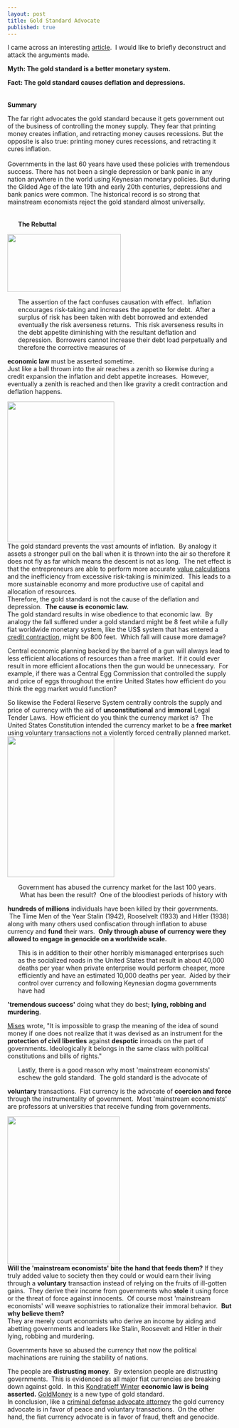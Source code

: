 ```yaml
---
layout: post
title: Gold Standard Advocate
published: true
---
```

<p>I came across an interesting <a href="http://www.huppi.com/kangaroo/L-gold.htm" target="_blank">article</a>.  I would like to briefly deconstruct and attack the arguments made.</p>
<p><strong>Myth: The gold standard is a better monetary system.</strong></p>
<p><strong> </strong></p>
<p><strong>Fact: The gold standard causes deflation and depressions.</strong></p>
<p><img src="{{ site.baseurl }}/images/2clorbar.JPG" alt="" width="100%" height="5" /></p>
<p><strong>Summary</strong></p>
<p><span>The far right advocates the gold standard because it gets government out of the business of controlling the money supply. They fear that printing money creates inflation, and retracting money causes recessions. But the opposite is also true: printing money cures recessions, and retracting it cures inflation. <br/><br/>Governments in the last 60 years have used these policies with tremendous success. There has not been a single depression or bank panic in any nation anywhere in the world using Keynesian monetary policies. But during the Gilded Age of the late 19th and early 20th centuries, depressions and bank panics were common. The historical record is so strong that mainstream economists reject the gold standard almost universally.</span></p>
<p><img src="{{ site.baseurl }}/images/2clorbar.JPG" alt="" width="100%" height="5" /></p>
<div>
<ol /><strong> The Rebuttal</strong>
</div>
<p><img class="alignright" title="Projectiles in the air" src="{{ site.baseurl }}/images/projectiles.gif" alt="" width="255" height="130" /></p>
<div>
<ol> The assertion of the fact confuses causation with effect.  Inflation encourages risk-taking and increases the appetite for debt.  After a surplus of risk has been taken with debt borrowed and extended eventually the risk averseness returns.  This risk averseness results in the debt appetite diminishing with the resultant deflation and depression.  Borrowers cannot increase their debt load perpetually and therefore the corrective measures of </ol>
<p><strong>economic law</strong> must be asserted sometime.<br />
<span>Just like a ball thrown into the air reaches a zenith so likewise during a credit expansion the inflation and debt appetite increases.  However, eventually a zenith is reached and then like gravity a credit contraction and deflation happens. </span></p>
</div>
<div><img class="alignleft" title="Stalin Time Magazine Man of the Year 1942" src="{{ site.baseurl }}/images/TimeStalin1942.jpg" alt="" width="240" height="316" /></div>
<div><span>The gold standard prevents the vast amounts of inflation.  By analogy it assets a stronger pull on the ball when it is thrown into the air so therefore it does not fly as far which means the descent is not as long.  The net effect is that the entrepreneurs are able to perform more accurate <a href="http://www.runtogold.com/2008/08/value-calculation/">value calculations</a> and the inefficiency from excessive risk-taking is minimized.  This leads to a more sustainable economy and more productive use of capital and allocation of resources.</span></div>
<div><span>Therefore, the gold standard is not the cause of the deflation and depression.  <strong>The cause is economic law.</strong></span></div>
<div><span>The gold standard results in wise obedience to that economic law.  By analogy the fall suffered under a gold standard might be 8 feet while a fully fiat worldwide monetary system, like the US$ system that has entered a <a href="http://www.runtogold.com/2008/02/first-snowfall-of-kondratieff-winter/">credit contraction</a>, might be 800 feet.  Which fall will cause more damage?</span></div>
<div>
<p><span>Central economic planning backed by the barrel of a gun will always lead to less efficient allocations of resources than a free market.  If it could ever result in more efficient allocations then the gun would be unnecessary.  For example, if there was a Central Egg Commission that controlled the supply and price of eggs throughout the entire United States how efficient do you think the egg market would function? </span></p>
<p><span>So likewise the Federal Reserve System centrally controls the supply and price of currency with the aid of <strong>unconstitutional</strong> and <strong>immoral</strong> Legal Tender Laws.  How efficient do you think the currency market is?  The United States Constitution intended the currency market to be a <strong>free market</strong> using voluntary transactions not a violently forced centrally planned market.<img class="alignright" title="Hitler Time Magazine Man of the Year 1938" src="{{ site.baseurl }}/images/TimeHitler1938.jpg" alt="" width="240" height="316" /></span></p>
<div style="text-align: left;">
<p><span> </span></p>
<ol> Government has abused the currency market for the last 100 years.  What has been the result?  One of the bloodiest periods of history with </ol>
<p><strong>hundreds of millions</strong> individuals have been killed by their governments.  The Time Men of the Year Stalin (1942), Rooselvelt (1933) and Hitler (1938) along with many others used confiscation through inflation to abuse currency and <strong>fund</strong> their wars.  <strong>Only through abuse of currency were they allowed to engage in genocide on a worldwide scale.</strong></p>
<ol> This is in addition to their other horribly mismanaged enterprises such as the socialized roads in the United States that result in about 40,000 deaths per year when private enterprise would perform cheaper, more efficiently and have an estimated 10,000 deaths per year.  Aided by their control over currency and following Keynesian dogma governments have had </ol>
<p><strong>'tremendous success'</strong> doing what they do best; <strong>lying, robbing and murdering</strong>.
</div>
<div style="text-align: left;">
<p><span> </span></p>
<ol> </ol>
<p><a href="http://mises.org/story/2276" target="_blank">Mises</a> wrote, "It is impossible to grasp the meaning of the idea of sound money if one does not realize that it was devised as an instrument for the <strong>protection of civil liberties</strong> against <strong>despotic</strong> inroads on the part of governments. Ideologically it belongs in the same class with political constitutions and bills of rights."
</div>
<div>
<ol> Lastly, there is a good reason why most 'mainstream economists' eschew the gold standard.  The gold standard is the advocate of </ol>
<p><strong>voluntary</strong> transactions.  Fiat currency is the advocate of <strong>coercion and force</strong> through the instrumentality of government.  Most 'mainstream economists' are professors at universities that receive funding from governments.
</div>
<div><img class="alignleft" title="Roosevelt Time Magazine Man of the Year 1933" src="{{ site.baseurl }}/images/TimeRoosevelt1933.jpg" alt="" width="252" height="332" /><strong> </strong></div>
<div><strong>Will the 'mainstream economists' bite the hand that feeds them?</strong> If they truly added value to society then they could or would earn their living through a <strong>voluntary</strong> transaction instead of relying on the fruits of ill-gotten gains.  They derive their income from governments who <strong>stole</strong> it using force or the threat of force against innocents.  Of course most 'mainstream economists' will weave sophistries to rationalize their immoral behavior.  <strong>But why believe them?</strong></div>
<div><span>They are merely court economists who derive an income by aiding and abetting governments and leaders like Stalin, Roosevelt and Hitler in their lying, robbing and murdering.</span></div>
<div>
<p>Governments have so abused the currency that now the political machinations are ruining the stability of nations.</p>
<div><span>The people are <strong>distrusting money</strong>.  By extension people are distrusting governments.  This is evidenced as all major fiat currencies are breaking down against gold.  In this <a href="http://www.runtogold.com/2008/02/first-snowfall-of-kondratieff-winter/">Kondratieff Winter</a> <strong>e</strong><strong>conomic law is being asserted.</strong> <a href="http://www.runtogold.com/goldmoney/">GoldMoney</a> is a new type of gold standard.</span></div>
<div>In conclusion, like a <a title="criminal defense advocate attorney" href="http://www.theadvocateattorney.com/" target="_blank">criminal defense advocate attorney</a> the gold currency advocate is in favor of peace and voluntary transactions.  On the other hand, the fiat currency advocate is in favor of fraud, theft and genocide.</div>
</div>
</div>
